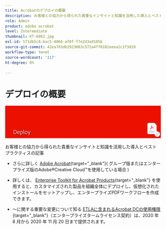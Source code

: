 ```yaml
---
title: Acrobatのデプロイの概要
description: お客様との協力から得られた貴重なインサイトと知識を活用した導入とベストプラクティスの記事
role: Admin
product: adobe acrobat
level: Intermediate
thumbnail: KT-6862.jpg
exl-id: 571db5c8-bac5-4066-af0f-f7e2d3a9105b
source-git-commit: 42ea703db2923063c572a4ff0102eeea1c1f3d19
workflow-type: tm+mt
source-wordcount: '117'
ht-degree: 0%

---
```


# デプロイの概要

![Acrobat Deployment Image](../assets/Hero-Deploy.png)

お客様との協力から得られた貴重なインサイトと知識を活用した導入とベストプラクティスの記事

* さらに詳しく [Adobe Acrobat](https://helpx.adobe.com/enterprise/using/deploying-acrobat.html){target=&quot;_blank&quot;}( グループ版またはエンタープライズ版のAdobe®Creative Cloud™を使用している場合 )

* 詳しくは、 [Enterprise Toolkit for Acrobat Products](https://www.adobe.com/devnet-docs/acrobatetk/index.html){target=&quot;_blank&quot;} を使用すると、カスタマイズされた製品を組織全体にデプロイし、仮想化されたインストールをセットアップし、エンタープライズPDFワークフローを作成できます。

* ～に関する重要な変更について知る [ETLAに含まれるAcrobat DCの使用権限](signentitlementchanges.md){target=&quot;_blank&quot;}（エンタープライズタームライセンス契約）は、2020 年 8 月から 2020 年 11 月 20 日まで提供されます。
